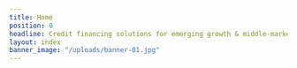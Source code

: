 ```yaml
---
title: Home
position: 0
headline: Credit financing solutions for emerging growth & middle-market companies
layout: index
banner_image: "/uploads/banner-01.jpg"
---
```


